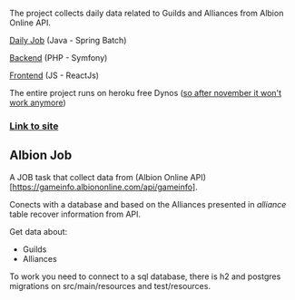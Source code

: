 The project collects daily data related to Guilds and Alliances from Albion Online API.

[Daily Job](https://github.com/hugarty/albionsite-job) (Java - Spring Batch)

[Backend](https://github.com/hugarty/albionsite-backend) (PHP - Symfony)

[Frontend](https://github.com/hugarty/albionsite-frontend) (JS - ReactJs)

The entire project runs on heroku free Dynos ([so after november it won't work anymore](https://blog.heroku.com/next-chapter))

### [Link to site](https://albionsite-frontend.herokuapp.com/)

Albion Job
---
A JOB task that collect data from (Albion Online API)[https://gameinfo.albiononline.com/api/gameinfo].

Conects with a database and based on the Alliances presented in _alliance_ table recover information from API.

Get data about:
- Guilds
- Alliances

To work you need to connect to a sql database, there is h2 and postgres migrations on src/main/resources and test/resources.
